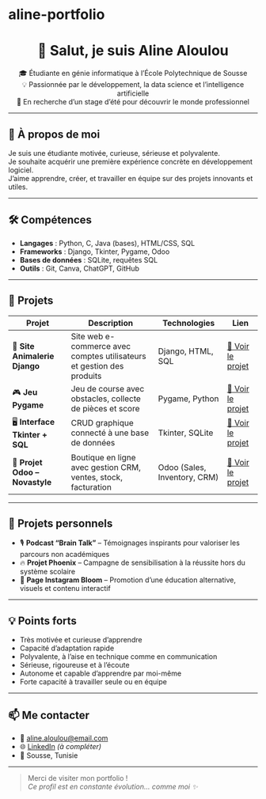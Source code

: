 # aline-portfolio
<h1 align="center">👋 Salut, je suis Aline Aloulou</h1>

<p align="center">
🎓 Étudiante en génie informatique à l’École Polytechnique de Sousse  
<br>
💡 Passionnée par le développement, la data science et l’intelligence artificielle  
<br>
🚀 En recherche d’un stage d’été pour découvrir le monde professionnel  
</p>

---

## 🌟 À propos de moi

Je suis une étudiante motivée, curieuse, sérieuse et polyvalente.  
Je souhaite acquérir une première expérience concrète en développement logiciel.  
J’aime apprendre, créer, et travailler en équipe sur des projets innovants et utiles.

---

## 🛠️ Compétences

- **Langages** : Python, C, Java (bases), HTML/CSS, SQL  
- **Frameworks** : Django, Tkinter, Pygame, Odoo  
- **Bases de données** : SQLite, requêtes SQL  
- **Outils** : Git, Canva, ChatGPT, GitHub  

---

## 💼 Projets

| Projet | Description | Technologies | Lien |
|--------|-------------|--------------|------|
| 🐾 **Site Animalerie Django** | Site web e-commerce avec comptes utilisateurs et gestion des produits | Django, HTML, SQL | [🔗 Voir le projet](https://github.com/ton-utilisateur/site-animalerie) |
| 🎮 **Jeu Pygame** | Jeu de course avec obstacles, collecte de pièces et score | Pygame, Python | [🔗 Voir le projet](https://github.com/ton-utilisateur/jeu-pygame) |
| 🖥️ **Interface Tkinter + SQL** | CRUD graphique connecté à une base de données | Tkinter, SQLite | [🔗 Voir le projet](https://github.com/ton-utilisateur/tkinter-crud) |
| 🛒 **Projet Odoo – Novastyle** | Boutique en ligne avec gestion CRM, ventes, stock, facturation | Odoo (Sales, Inventory, CRM) | [🔗 Voir le projet](https://github.com/ton-utilisateur/odoo-novastyle) |

---

## 🎤 Projets personnels

- 🎙️ **Podcast “Brain Talk”** – Témoignages inspirants pour valoriser les parcours non académiques  
- 🔥 **Projet Phoenix** – Campagne de sensibilisation à la réussite hors du système scolaire  
- 🌱 **Page Instagram Bloom** – Promotion d’une éducation alternative, visuels et contenu interactif

---

## 💡 Points forts

- Très motivée et curieuse d’apprendre  
- Capacité d’adaptation rapide  
- Polyvalente, à l’aise en technique comme en communication  
- Sérieuse, rigoureuse et à l’écoute  
- Autonome et capable d’apprendre par moi-même  
- Forte capacité à travailler seule ou en équipe  

---

## 📫 Me contacter

- 📧 aline.aloulou@email.com  
- 🌐 [LinkedIn](https://linkedin.com/in/ton-lien) *(à compléter)*  
- 📍 Sousse, Tunisie  

---

> Merci de visiter mon portfolio !  
> *Ce profil est en constante évolution... comme moi ✨*
